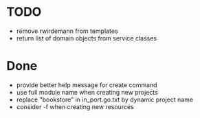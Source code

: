 # TODO
- remove rwirdemann from templates
- return list of domain objects from service classes

# Done
- provide better help message for create command
- use full module name when creating new projects
- replace "bookstore" in in_port.go.txt by dynamic project name
- consider -f when creating new resources
